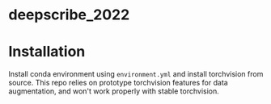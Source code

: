 # deepscribe_2022

# Installation

Install conda environment using `environment.yml` and install torchvision from source. This repo relies on prototype torchvision features for data augmentation, and won't work properly with stable torchvision.